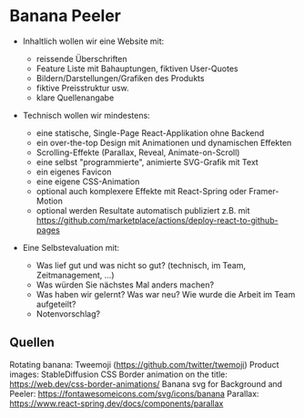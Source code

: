 # Banana Peeler

- Inhaltlich wollen wir eine Website mit:
  
    - reissende Überschriften
    - Feature Liste mit Bahauptungen, fiktiven User-Quotes
    - Bildern/Darstellungen/Grafiken des Produkts
    - fiktive Preisstruktur usw.
    - klare Quellenangabe
    
 
- Technisch wollen wir mindestens:
  - eine statische, Single-Page React-Applikation ohne Backend 
  -  ein over-the-top Design mit Animationen und dynamischen Effekten
  - Scrolling-Effekte (Parallax, Reveal, Animate-on-Scroll)
  - eine selbst "programmierte", animierte SVG-Grafik mit Text
  - ein eigenes Favicon
  - eine eigene CSS-Animation
  - optional auch komplexere Effekte mit React-Spring oder Framer-Motion
  - optional werden Resultate automatisch publiziert z.B. mit https://github.com/marketplace/actions/deploy-react-to-github-pages
- Eine Selbstevaluation mit:
  - Was lief gut und was nicht so gut? (technisch, im Team, Zeitmanagement, ...)
  - Was würden Sie nächstes Mal anders machen?
  - Was haben wir gelernt? Was war neu? Wie wurde die Arbeit im Team aufgeteilt?
  - Notenvorschlag?


## Quellen

Rotating banana: Tweemoji (https://github.com/twitter/twemoji)
Product images: StableDiffusion
CSS Border animation on the title: https://web.dev/css-border-animations/
Banana svg for Background and Peeler: https://fontawesomeicons.com/svg/icons/banana
Parallax: https://www.react-spring.dev/docs/components/parallax